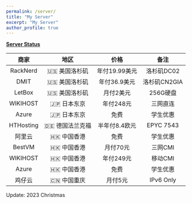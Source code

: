 ```yaml
---
permalink: /server/
title: "My Server"
excerpt: "My Server"
author_profile: true
---
```


**[Server Status](https://status.yfluo.me)**

|商家|地区|价格|备注|
|:--:|:--:|:--:|:--:|
|RackNerd|🇺🇸 美国洛杉矶|年付19.99美元|洛杉矶DC02|
|DMIT|🇺🇸 美国洛杉矶|年付36.9美元|洛杉矶CN2GIA|
|LetBox|🇺🇸 美国洛杉矶|月付2美元|256G硬盘|
|WIKIHOST|🇯🇵 日本东京|年付248元|三网直连|
|Azure|🇯🇵 日本东京|免费|学生优惠|
|HTHosting|🇩🇪 德国法兰克福|半年付8.4欧元|EPYC 7543|
|阿里云|🇭🇰 中国香港|免费|学生优惠|
|BestVM|🇭🇰 中国香港|月付70元|三网CMI|
|WIKIHOST|🇭🇰 中国香港|年付249元|移动CMI|
|Azure|🇭🇰 中国香港|免费|学生优惠|
|鸡仔云|🇨🇳 中国重庆|月付5元|IPv6 Only|

Update: 2023 Christmas
